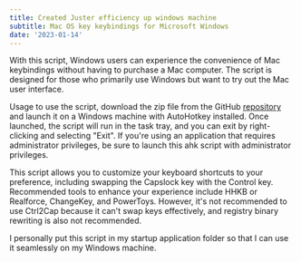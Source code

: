 ```yaml
---
title: Created Juster efficiency up windows machine
subtitle: Mac OS key keybindings for Microsoft Windows
date: '2023-01-14'
---
```


With this script, Windows users can experience the convenience of Mac keybindings without having to purchase a Mac computer. The script is designed for those who primarily use Windows but want to try out the Mac user interface.

Usage to use the script, download the zip file from the GitHub [repository](https://github.com/su-pull/macintosh-ahk) and launch it on a Windows machine with AutoHotkey installed. Once launched, the script will run in the task tray, and you can exit by right-clicking and selecting "Exit". If you're using an application that requires administrator privileges, be sure to launch this ahk script with administrator privileges.

This script allows you to customize your keyboard shortcuts to your preference, including swapping the Capslock key with the Control key. Recommended tools to enhance your experience include HHKB or Realforce, ChangeKey, and PowerToys. However, it's not recommended to use Ctrl2Cap because it can't swap keys effectively, and registry binary rewriting is also not recommended.

I personally put this script in my startup application folder so that I can use it seamlessly on my Windows machine.
